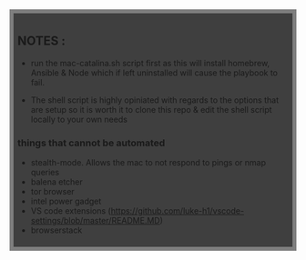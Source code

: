 
<div style="background:rgba(0,0,0,0.5);padding:0.5em;">
<div style="background:rgba(0,0,0,0.5);padding:0.5em;">

## NOTES : 
* run the mac-catalina.sh script first as this will install homebrew, Ansible & Node which if left uninstalled will cause the playbook to fail. 

* The shell script is highly opiniated with regards to the options that are setup so it is worth it to clone this repo & edit the shell script locally to your own needs 


### things that cannot be automated 
  * stealth-mode. Allows the mac to not respond to pings or nmap queries 
  * balena etcher 
  * tor browser  
  * intel power gadget 
  * VS code extensions (https://github.com/luke-h1/vscode-settings/blob/master/README.MD)
  * browserstack 
  
  

